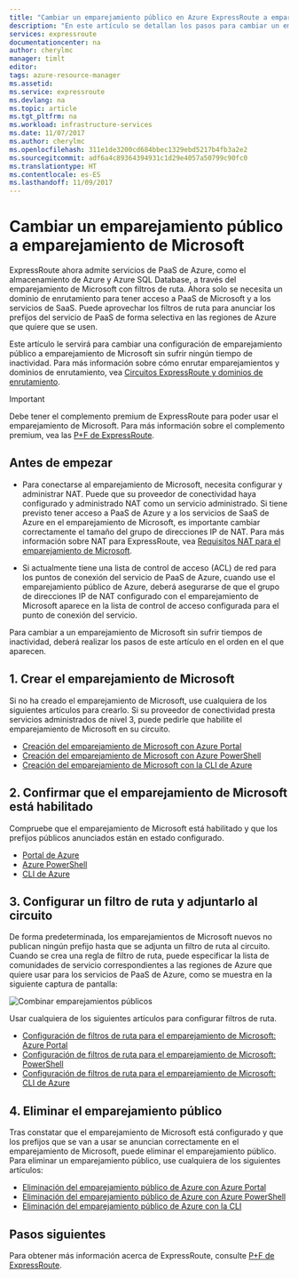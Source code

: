 ```yaml
---
title: "Cambiar un emparejamiento público en Azure ExpressRoute a emparejamiento de Microsoft | Microsoft Docs"
description: "En este artículo se detallan los pasos para cambiar un emparejamiento público a emparejamiento de Microsoft en ExpressRoute."
services: expressroute
documentationcenter: na
author: cherylmc
manager: timlt
editor: 
tags: azure-resource-manager
ms.assetid: 
ms.service: expressroute
ms.devlang: na
ms.topic: article
ms.tgt_pltfrm: na
ms.workload: infrastructure-services
ms.date: 11/07/2017
ms.author: cherylmc
ms.openlocfilehash: 311e1de3200cd684bbec1329ebd5217b4fb3a2e2
ms.sourcegitcommit: adf6a4c89364394931c1d29e4057a50799c90fc0
ms.translationtype: HT
ms.contentlocale: es-ES
ms.lasthandoff: 11/09/2017
---
```

# <a name="move-a-public-peering-to-microsoft-peering"></a>Cambiar un emparejamiento público a emparejamiento de Microsoft

ExpressRoute ahora admite servicios de PaaS de Azure, como el almacenamiento de Azure y Azure SQL Database, a través del emparejamiento de Microsoft con filtros de ruta. Ahora solo se necesita un dominio de enrutamiento para tener acceso a PaaS de Microsoft y a los servicios de SaaS. Puede aprovechar los filtros de ruta para anunciar los prefijos del servicio de PaaS de forma selectiva en las regiones de Azure que quiere que se usen.

Este artículo le servirá para cambiar una configuración de emparejamiento público a emparejamiento de Microsoft sin sufrir ningún tiempo de inactividad. Para más información sobre cómo enrutar emparejamientos y dominios de enrutamiento, vea [Circuitos ExpressRoute y dominios de enrutamiento](expressroute-circuit-peerings.md).

> [!IMPORTANT]
> Debe tener el complemento premium de ExpressRoute para poder usar el emparejamiento de Microsoft. Para más información sobre el complemento premium, vea las [P+F de ExpressRoute](expressroute-faqs.md#expressroute-premium).

## <a name="before-you-begin"></a>Antes de empezar

* Para conectarse al emparejamiento de Microsoft, necesita configurar y administrar NAT. Puede que su proveedor de conectividad haya configurado y administrado NAT como un servicio administrado. Si tiene previsto tener acceso a PaaS de Azure y a los servicios de SaaS de Azure en el emparejamiento de Microsoft, es importante cambiar correctamente el tamaño del grupo de direcciones IP de NAT. Para más información sobre NAT para ExpressRoute, vea [Requisitos NAT para el emparejamiento de Microsoft](expressroute-nat.md#nat-requirements-for-microsoft-peering).

* Si actualmente tiene una lista de control de acceso (ACL) de red para los puntos de conexión del servicio de PaaS de Azure, cuando use el emparejamiento público de Azure, deberá asegurarse de que el grupo de direcciones IP de NAT configurado con el emparejamiento de Microsoft aparece en la lista de control de acceso configurada para el punto de conexión del servicio.

Para cambiar a un emparejamiento de Microsoft sin sufrir tiempos de inactividad, deberá realizar los pasos de este artículo en el orden en el que aparecen.

## <a name="1-create-microsoft-peering"></a>1. Crear el emparejamiento de Microsoft

Si no ha creado el emparejamiento de Microsoft, use cualquiera de los siguientes artículos para crearlo. Si su proveedor de conectividad presta servicios administrados de nivel 3, puede pedirle que habilite el emparejamiento de Microsoft en su circuito.

  * [Creación del emparejamiento de Microsoft con Azure Portal](expressroute-howto-routing-portal-resource-manager.md#msft)
  * [Creación del emparejamiento de Microsoft con Azure PowerShell](expressroute-howto-routing-arm.md#msft)
  * [Creación del emparejamiento de Microsoft con la CLI de Azure](howto-routing-cli.md#msft)

## <a name="2-validate-microsoft-peering-is-enabled"></a>2. Confirmar que el emparejamiento de Microsoft está habilitado

Compruebe que el emparejamiento de Microsoft está habilitado y que los prefijos públicos anunciados están en estado configurado.

  * [Portal de Azure](expressroute-howto-routing-portal-resource-manager.md#getmsft)
  * [Azure PowerShell](expressroute-howto-routing-arm.md#getmsft)
  * [CLI de Azure](howto-routing-cli.md#getmsft)

## <a name="3-configure-and-attach-a-route-filter-to-the-circuit"></a>3. Configurar un filtro de ruta y adjuntarlo al circuito

De forma predeterminada, los emparejamientos de Microsoft nuevos no publican ningún prefijo hasta que se adjunta un filtro de ruta al circuito. Cuando se crea una regla de filtro de ruta, puede especificar la lista de comunidades de servicio correspondientes a las regiones de Azure que quiere usar para los servicios de PaaS de Azure, como se muestra en la siguiente captura de pantalla:

![Combinar emparejamientos públicos](.\media\how-to-move-peering\public.png)

Usar cualquiera de los siguientes artículos para configurar filtros de ruta.

  * [Configuración de filtros de ruta para el emparejamiento de Microsoft: Azure Portal](how-to-routefilter-portal.md)
  * [Configuración de filtros de ruta para el emparejamiento de Microsoft: PowerShell](how-to-routefilter-powershell.md)
  * [Configuración de filtros de ruta para el emparejamiento de Microsoft: CLI de Azure](how-to-routefilter-cli.md)

## <a name="4-delete-the-public-peering"></a>4. Eliminar el emparejamiento público

Tras constatar que el emparejamiento de Microsoft está configurado y que los prefijos que se van a usar se anuncian correctamente en el emparejamiento de Microsoft, puede eliminar el emparejamiento público. Para eliminar un emparejamiento público, use cualquiera de los siguientes artículos:

  * [Eliminación del emparejamiento público de Azure con Azure Portal](expressroute-howto-routing-portal-resource-manager.md#deletepublic)
  * [Eliminación del emparejamiento público de Azure con Azure PowerShell](expressroute-howto-routing-arm.md#deletepublic)
  * [Eliminación del emparejamiento público de Azure con la CLI](howto-routing-cli.md#deletepublic)

## <a name="next-steps"></a>Pasos siguientes

Para obtener más información acerca de ExpressRoute, consulte [P+F de ExpressRoute](expressroute-faqs.md).